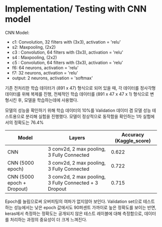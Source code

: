 # Implementation/ Testing with CNN model
CNN Model: </br>

- c1: Convolution, 32 filters with (3x3), activation = 'relu'
- s2: Maxpooling, (2x2)
- c3 : Convolution, 64 filters with (3x3), activation = 'relu'
- s4 : Maxpooling, (2x2)
- c5 : Convolution, 64 filters with (3x3), activation = 'relu'
- f6: 64 neurons, activation = 'relu'
- f7: 32 neurons, activation = 'relu'
- output: 2 neurons, activation = 'softmax'

기존 전처리한 학습 데이터가 (891 x 47) 형식으로 되어 있을 때, 각 데이터를 정사각형 데이터를 위해 복제를 진행, 전체적인 학습 데이터를 (891 x 47 x 47 x 1) 형식으로 변형시킨 후,
모델을 학습하는데에 사용했다. 

모델의 성능을 확인하기 위해 학습 데이터의 10%를 Validation 데이터 겸 모델 성능 테스트용으로 분리해 실험을 진행했다.
모델이 정상적으로 동작함을 확인하는 1차 실험에서의 정확도는 76.4% 

|Model| Layers | Accuracy (Kaggle_score)|
|-----|--------|---------|
|CNN | 3 conv2d, 2 max pooling, 3 Fully Connected | 0.622|
|CNN (5000 epoch)| 3 conv2d, 2 max pooling, 3 Fully Connected| 0.722|
|CNN (5000 epoch + Dropout)| 3 conv2d, 2 max pooling, 3 Fully Connected + 3 Dropout |0.715|


Epoch를 늘림으로써 오버피팅의 여파가 없지않아 보인다. Validation set으로 테스트하는 성능에서는 낮은 epoch 값에서도 90퍼센트 가까이로 높은 정확도를 보이는 반면, keras에서 측정하는 정확도는 공개되지 않은 테스트 레이블에 대해 측정함으로, 데이터를 처리하는 과정의 중요성이 더 크게 느껴진다. 
